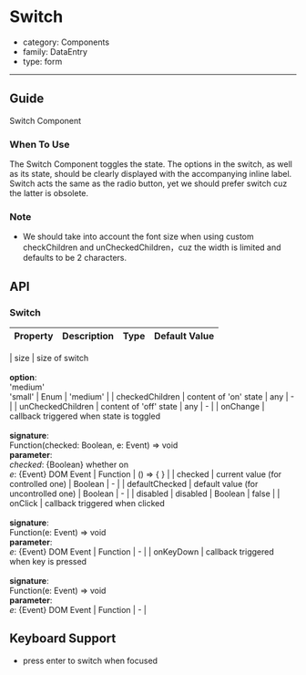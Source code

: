 # Switch

-   category: Components
-   family: DataEntry
-   type: form

---

## Guide

Switch Component

### When To Use

The Switch Component toggles the state. The options in the switch, as well as its state, should be clearly displayed with the accompanying inline label. Switch acts the same as the radio button, yet we should prefer switch cuz the latter is obsolete.

### Note

-   We should take into account the font size when using custom checkChildren and unCheckedChildren，cuz the width is limited and defaults to be 2 characters.

## API

### Switch

| Property                | Description                                                                                                                                             | Type       | Default Value       |
| ----------------- | ---------------------------------------------------------------------------------------------------------------------------------------------- | -------- | --------- |

| size              | size of switch<br><br>**option**:<br>'medium'<br>'small'                                                                              | Enum     | 'medium'  |
| checkedChildren   | content of 'on' state                                                                                                                                         | any      | -         |
| unCheckedChildren | content of 'off' state                                                                                                                                         | any      | -         |
| onChange          | callback triggered when state is toggled<br><br>**signature**:<br>Function(checked: Boolean, e: Event) => void<br>**parameter**:<br>_checked_: {Boolean} whether on<br>_e_: {Event} DOM Event | Function | () => { } |
| checked           | current value (for controlled one)                                                                                                                                 | Boolean  | -         |
| defaultChecked    | default value (for uncontrolled one)                                                                                                                                | Boolean  | -         |
| disabled          | disabled                                                                                                                                        | Boolean  | false     |
| onClick           | callback triggered when clicked<br><br>**signature**:<br>Function(e: Event) => void<br>**parameter**:<br>_e_: {Event} DOM Event                                                         | Function | -         |
| onKeyDown         | callback triggered when key is pressed<br><br>**signature**:<br>Function(e: Event) => void<br>**parameter**:<br>_e_: {Event} DOM Event                                                         | Function | -         |

## Keyboard Support

-   press enter to switch when focused
